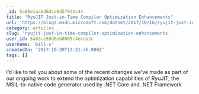 ```yaml
---
_id: 5a88e1aabd6dca0d5f0d1c44
title: "RyuJIT Just-in-Time Compiler Optimization Enhancements"
url: 'https://blogs.msdn.microsoft.com/dotnet/2017/10/16/ryujit-just-in-time-compiler-optimization-enhancements/'
category: articles
slug: 'ryujit-just-in-time-compiler-optimization-enhancements'
user_id: 5a83ce59d6eb0005c4ecda2c
username: 'bill-s'
createdOn: '2017-10-20T13:21:46.000Z'
tags: []
---
```


I’d like to tell you about some of the recent changes we’ve made as part of our ongoing work to extend the optimization capabilities of RyuJIT, the MSIL-to-native code generator used by .NET Core and .NET Framework
